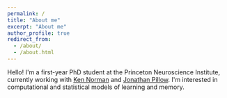 ```yaml
---
permalink: /
title: "About me"
excerpt: "About me"
author_profile: true
redirect_from: 
  - /about/
  - /about.html
---
```


Hello! I'm a first-year PhD student at the Princeton Neuroscience Institute, currently working with [Ken Norman](http://compmem.princeton.edu/) and [Jonathan Pillow](https://pillowlab.princeton.edu/). I'm interested in computational and statistical models of learning and memory. 
